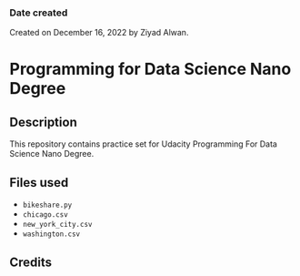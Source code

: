 
### Date created

Created on December 16, 2022 by Ziyad Alwan.

# Programming for Data Science Nano Degree

## Description

This repository contains practice set for Udacity Programming For Data Science Nano Degree.

## Files used

* `bikeshare.py`
* `chicago.csv`
* `new_york_city.csv`
* `washington.csv`

## Credits


